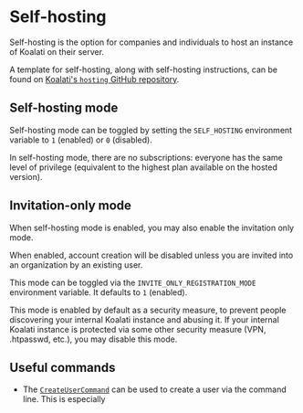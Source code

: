 # Self-hosting

Self-hosting is the option for companies and individuals to host an instance 
of Koalati on their server.

A template for self-hosting, along with self-hosting instructions, can be found
on [Koalati's `hosting` GitHub repository](https://github.com/koalatiapp/hosting).


## Self-hosting mode

Self-hosting mode can be toggled by setting the `SELF_HOSTING` environment
variable to `1` (enabled) or `0` (disabled). 

In self-hosting mode, there are no subscriptions: everyone has the same level 
of privilege (equivalent to the highest plan available on the hosted version).


## Invitation-only mode

When self-hosting mode is enabled, you may also enable the invitation only mode.

When enabled, account creation will be disabled unless you are invited into an
organization by an existing user. 

This mode can be toggled via the `INVITE_ONLY_REGISTRATION_MODE` environment 
variable. It defaults to `1` (enabled).

This mode is enabled by default as a security measure, to prevent people 
discovering your internal Koalati instance and abusing it. If your internal 
Koalati instance is protected via some other security measure (VPN, .htpasswd, 
etc.), you may disable this mode.


## Useful commands

- The [`CreateUserCommand`](/src/Command/Security/CreateUserCommand.php) can be 
  used to create a user via the command line. This is especially 
